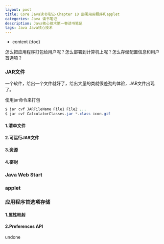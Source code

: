 ```yaml
---
layout: post
title: Core Java读书笔记-Chapter 10 部署用用程序和applet
categories: Java 读书笔记
description: Java核心技术第一卷读书笔记
tags: Java Java核心技术
---
```


* content
{:toc}





怎么把应用程序打包给用户呢？怎么部署到计算机上呢？怎么存储配置信息和用户首选项？

### JAR文件

一个软件，给出一个文件就好了，给出大量的类就很差劲的体验，JAR文件出现了。

使用jar命令来打包

```Java
$ jar cvf JARFileName File1 File2 ...
$ jar cvf CalculatorClasses.jar *.class icon.gif
```

#### 1.清单文件

#### 2.可运行JAR文件

#### 3.资源

#### 4.密封

### Java Web Start

### applet

### 应用程序首选项存储

#### 1.属性映射

#### 2.Preferences API

undone
